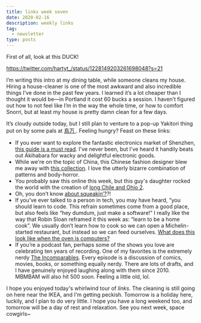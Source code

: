 ```yaml
---
title: links week seven
date: 2020-02-16
description: weekly links
tag:
  - newsletter
type: posts
---
```


First of all, look at this DUCK!

https://twitter.com/hartyt_/status/1228149203261698048?s=21

I’m writing this intro at my dining table, while someone cleans my house. Hiring a house-cleaner is one of the most awkward and also incredible things I’ve done in the past few years. I learned it’s a lot cheaper than I thought it would be—in Portland it cost 60 bucks a session. I haven’t figured out how to not feel like I’m in the way the whole time, or how to comfort Snorri, but at least my house is pretty damn clean for a few days.

It’s cloudy outside today, but I still plan to venture to a pop-up Yakitori thing put on by some pals at [鳥万
](https://www.instagram.com/torimancal/). Feeling hungry? Feast on these links:

- If you ever want to explore the fantastic electronics market of Shenzhen, [this guide is a must read](https://bunniefoo.com/bunnie/essential/essential-guide-shenzhen-web.pdf). I've never been, but I've heard it handily beats out Akihabara for wacky and delightful electronic goods.
- While we're on the topic of China, this Chinese fashion designer blew me away with [this collection](https://coolhunting.com/style/penultimates-dazzling-diy-influenced-collection/). I love the utterly bizarre combination of patterns and body-horror.
- You probably saw this online this week, but this guy's daughter rocked the world with the creation of [long Chile and Ohio 2](https://twitter.com/craigcalcaterra/status/1227594895747141632?s=12).
- Oh, you don’t know [about squeakin’?](https://www.youtube.com/watch?v=fg4Dyx3XXDg)?!
- If you’ve ever talked to a person in tech, you may have heard, “you should learn to code. This refrain sometimes come from a good place, but also feels like “hey dumdum, just make a software!” I really like the way that Robin Sloan reframed it this week as: “learn to be a home cook”. We usually don’t learn how to cook so we can open a Michelin-started restaurant, but instead so we can feed ourselves. [What does this look like when the oven is computers?](https://www.robinsloan.com/notes/home-cooked-app/)
- If you’re a podcast fan, perhaps some of the shows you love are celebrating ten years of recording. One of my favorites is the extremely nerdy [The Incomparables](https://overcast.fm/+kMZLu2m8). Every episode is a discussion of comics, movies, books, or something equally nerdy. There are lots of drafts, and I have genuinely enjoyed laughing along with them since 2010. MBMBAM will also hit 500 soon. Feeling a little old, lol.

I hope you enjoyed today's whirlwind tour of _links_. The cleaning is still going on here near the IKEA, and I'm getting peckish. Tomorrow is a holiday here, luckily, and I plan to do very little. I hope you have a long weekend too, and tomorrow will be a day of rest and relaxation. See you next week, space cowgirls~